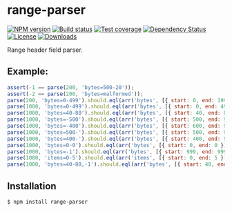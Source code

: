 
# range-parser

[![NPM version][npm-image]][npm-url]
[![Build status][travis-image]][travis-url]
[![Test coverage][coveralls-image]][coveralls-url]
[![Dependency Status][david-image]][david-url]
[![License][license-image]][license-url]
[![Downloads][downloads-image]][downloads-url]

  Range header field parser.

## Example:

```js
assert(-1 == parse(200, 'bytes=500-20'));
assert(-2 == parse(200, 'bytes=malformed'));
parse(200, 'bytes=0-499').should.eql(arr('bytes', [{ start: 0, end: 199 }]));
parse(1000, 'bytes=0-499').should.eql(arr('bytes', [{ start: 0, end: 499 }]));
parse(1000, 'bytes=40-80').should.eql(arr('bytes', [{ start: 40, end: 80 }]));
parse(1000, 'bytes=-500').should.eql(arr('bytes', [{ start: 500, end: 999 }]));
parse(1000, 'bytes=-400').should.eql(arr('bytes', [{ start: 600, end: 999 }]));
parse(1000, 'bytes=500-').should.eql(arr('bytes', [{ start: 500, end: 999 }]));
parse(1000, 'bytes=400-').should.eql(arr('bytes', [{ start: 400, end: 999 }]));
parse(1000, 'bytes=0-0').should.eql(arr('bytes', [{ start: 0, end: 0 }]));
parse(1000, 'bytes=-1').should.eql(arr('bytes', [{ start: 999, end: 999 }]));
parse(1000, 'items=0-5').should.eql(arr('items', [{ start: 0, end: 5 }]));
parse(1000, 'bytes=40-80,-1').should.eql(arr('bytes', [{ start: 40, end: 80 }, { start: 999, end: 999 }]));
```

## Installation

```
$ npm install range-parser
```

[npm-image]: https://img.shields.io/npm/v/range-parser.svg?style=flat-square
[npm-url]: https://npmjs.org/package/range-parser
[github-tag]: http://img.shields.io/github/tag/jshttp/range-parser.svg?style=flat-square
[github-url]: https://github.com/jshttp/range-parser/tags
[travis-image]: https://img.shields.io/travis/jshttp/range-parser.svg?style=flat-square
[travis-url]: https://travis-ci.org/jshttp/range-parser
[coveralls-image]: https://img.shields.io/coveralls/jshttp/range-parser.svg?style=flat-square
[coveralls-url]: https://coveralls.io/r/jshttp/range-parser?branch=master
[david-image]: http://img.shields.io/david/jshttp/range-parser.svg?style=flat-square
[david-url]: https://david-dm.org/jshttp/range-parser
[license-image]: http://img.shields.io/npm/l/range-parser.svg?style=flat-square
[license-url]: LICENSE
[downloads-image]: http://img.shields.io/npm/dm/range-parser.svg?style=flat-square
[downloads-url]: https://npmjs.org/package/range-parser
[gittip-image]: https://img.shields.io/gittip/jonathanong.svg?style=flat-square
[gittip-url]: https://www.gittip.com/jonathanong/

